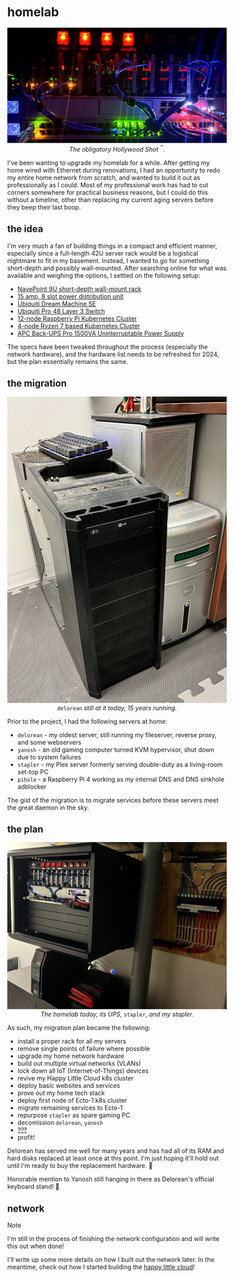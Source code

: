 # homelab

<!-- markdownlint-disable MD033 -->
<div style="text-align: center;">

!["A picture of my homelab in the dark with fancy, blinky lights."](./_media/hlc.jpg "Who doesn't love colorful, blinky lights?")*The obligatory Hollywood Shot* <sup>:tm:</sup>.
</div>

I've been wanting to upgrade my homelab for a while. After getting my home wired with Ethernet during renovations, I had an opportunity to redo my entire home network from scratch, and wanted to build it out as professionally as I could. Most of my professional work has had to cut corners somewhere for practical business reasons, but I could do this without a timeline, other than replacing my current aging servers before they beep their last boop.

## the idea

I'm very much a fan of building things in a compact and efficient manner, especially since a full-length 42U server rack would be a logistical nightmare to fit in my basement. Instead, I wanted to go for something short-depth and possibly wall-mounted. After searching online for what was available and weighing the options, I settled on the following setup:

- [NavePoint 9U short-depth wall-mount rack](https://navepoint.com/navepoint-9u-600mm-depth-networking-cabinet-performance-series/)
- [15 amp, 8 slot power distribution unit](https://www.amazon.com/gp/product/B00KFZ98YO/ref=ppx_yo_dt_b_search_asin_title?ie=UTF8&psc=1)
- [Ubiquiti Dream Machine SE](https://store.ui.com/us/en/collections/unifi-dream-machine)
- [Ubiquiti Pro 48 Layer 3 Switch](https://store.ui.com/us/en/collections/unifi-switching-pro-ethernet)
- [12-node Raspberry Pi Kubernetes Cluster](https://www.amazon.com/gp/product/B098924W9M/ref=ppx_yo_dt_b_search_asin_title?ie=UTF8&psc=1)
- [4-node Ryzen 7 based Kubernetes Cluster](https://pcpartpicker.com/user/EagleRock/saved/#view=Csv4pg)
- [APC Back-UPS Pro 1500VA Uninterruptable Power Supply](https://www.apc.com/us/en/product/BN1500M2/apc-backups-pro-1500va-tower-120v-10-nema-515r-outlets-lcd-1-usb-type-c-+-1-usb-type-a-ports/)

The specs have been tweaked throughout the process (especially the network hardware), and the hardware list needs to be refreshed for 2024, but the plan essentially remains the same.

## the migration

<div style="text-align: center;">

![A picture of my oldest running server on the floor.](./_media/delorean.jpg "You may not like it, but this is what the peak server hardware form looks like. :size=60%")<br>`delorean` *still at it today, 15 years running.*
</div>

Prior to the project, I had the following servers at home:

- `delorean` - my oldest server, still running my fileserver, reverse proxy, and some webservers
- `yanosh` - an old gaming computer turned KVM hypervisor, shut down due to system failures
- `stapler` - my Plex server formerly serving double-duty as a living-room set-top PC
- `pihole` - a Raspberry Pi 4 working as my internal DNS and DNS sinkhole adblocker

The gist of the migration is to migrate services before these servers meet the great daemon in the sky.

## the plan

<div style="text-align: center;">

![A picture of my homelab in New Jersey.](./_media/homelab2.jpg "I believe I have my stapler.")*The homelab today, its UPS,* `stapler`, *and my stapler.*
</div>

As such, my migration plan became the following:

- install a proper rack for all my servers
- remove single points of failure where possible
- upgrade my home network hardware
- build out multiple virtual networks (VLANs)
- lock down all IoT (Internet-of-Things) devices
- revive my Happy Little Cloud k8s cluster
- deploy basic websites and services
- prove out my home tech stack
- deploy first node of Ecto-1 k8s cluster
- migrate remaining services to Ecto-1
- repurpose `stapler` as spare gaming PC
- decomission `delorean`, `yanosh`
- [???](https://www.youtube.com/watch?v=a5ih_TQWqCA)
- profit!

Delorean has served me well for many years and has had all of its RAM and hard disks replaced at least once at this point. I'm just hoping it'll hold out until I'm ready to buy the replacement hardware. :crossed_fingers:

Honorable mention to Yanosh still hanging in there as Delorean's official keyboard stand! :1st_place_medal:

## network

> [!NOTE]
> I'm still in the process of finishing the network configuration and will write this out when done!

I'll write up some more details on how I built out the network later. In the meantime, check out how I started building the [happy little cloud](hlc)!
